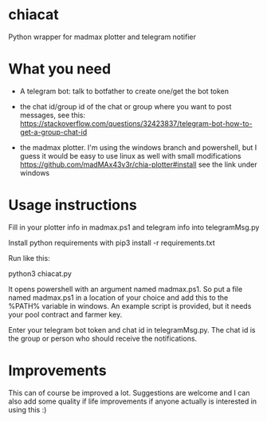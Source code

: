 # chiacat
Python wrapper for madmax plotter and telegram notifier

# What you need

- A telegram bot: talk to botfather to create one/get the bot token

- the chat id/group id of the chat or group where you want to post messages, see this:
https://stackoverflow.com/questions/32423837/telegram-bot-how-to-get-a-group-chat-id

- the madmax plotter. I'm using the windows branch and powershell, but I guess it would be easy to use linux as well with small modifications
https://github.com/madMAx43v3r/chia-plotter#install see the link under windows

# Usage instructions

Fill in your plotter info in madmax.ps1 and telegram info into telegramMsg.py

Install python requirements with pip3 install -r requirements.txt

Run like this:

python3 chiacat.py

It opens powershell with an argument named  madmax.ps1. So put a file named madmax.ps1 in a location of your choice and add this to the %PATH% variable in windows. An example script is provided, but it needs your pool contract and farmer key. 

Enter your telegram bot token and chat id in telegramMsg.py. The chat id is the group or person who should receive the notifications.



# Improvements

This can of course be improved a lot. Suggestions are welcome and I can also add some quality if life improvements if anyone actually is interested in using this :)
